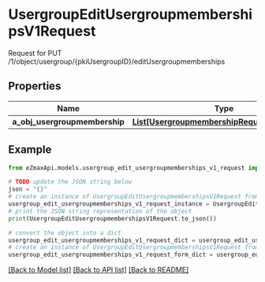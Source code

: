# UsergroupEditUsergroupmembershipsV1Request

Request for PUT /1/object/usergroup/{pkiUsergroupID}/editUsergroupmemberships

## Properties

Name | Type | Description | Notes
------------ | ------------- | ------------- | -------------
**a_obj_usergroupmembership** | [**List[UsergroupmembershipRequestCompound]**](UsergroupmembershipRequestCompound.md) |  | 

## Example

```python
from eZmaxApi.models.usergroup_edit_usergroupmemberships_v1_request import UsergroupEditUsergroupmembershipsV1Request

# TODO update the JSON string below
json = "{}"
# create an instance of UsergroupEditUsergroupmembershipsV1Request from a JSON string
usergroup_edit_usergroupmemberships_v1_request_instance = UsergroupEditUsergroupmembershipsV1Request.from_json(json)
# print the JSON string representation of the object
print(UsergroupEditUsergroupmembershipsV1Request.to_json())

# convert the object into a dict
usergroup_edit_usergroupmemberships_v1_request_dict = usergroup_edit_usergroupmemberships_v1_request_instance.to_dict()
# create an instance of UsergroupEditUsergroupmembershipsV1Request from a dict
usergroup_edit_usergroupmemberships_v1_request_form_dict = usergroup_edit_usergroupmemberships_v1_request.from_dict(usergroup_edit_usergroupmemberships_v1_request_dict)
```
[[Back to Model list]](../README.md#documentation-for-models) [[Back to API list]](../README.md#documentation-for-api-endpoints) [[Back to README]](../README.md)


